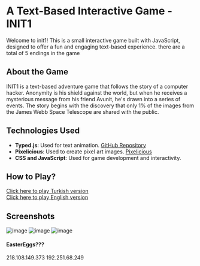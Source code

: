 # A Text-Based Interactive Game - INIT1
Welcome to init1! This is a small interactive game built with JavaScript, designed to offer a fun and engaging text-based experience. there are a total of 5 endings in the game

## About the Game
INIT1 is a text-based adventure game that follows the story of a computer hacker. Anonymity is his shield against the world, but when he receives a mysterious message from his friend Avunit, he's drawn into a series of events. The story begins with the discovery that only 1% of the images from the James Webb Space Telescope are shared with the public.

## Technologies Used
- **Typed.js**: Used for text animation. [GitHub Repository](https://github.com/mattboldt/typed.js)
- **Pixelicious**: Used to create pixel art images. [Pixelicious](https://www.pixelicious.xyz/)
- **CSS and JavaScript**: Used for game development and interactivity. 

## How to Play?
[Click here to play Turkish version](http://init1.com.tr/) </br>
[Click here to play English version](http://init1.com.tr/english)

## Screenshots
![image](https://github.com/jpnyunus/init1-Text-Based-Interactive-Game/assets/137651666/85bc9d77-2602-4c88-a29d-bfdeb47c6288)
![image](https://github.com/jpnyunus/init1-Text-Based-Interactive-Game/assets/137651666/bc27c400-7944-4104-a898-df8c22e3145a)
![image](https://github.com/jpnyunus/init1-Text-Based-Interactive-Game/assets/137651666/7f9fed88-313f-496f-aa25-96d665200c62)

#### EasterEggs???
218.108.149.373
192.251.68.249

